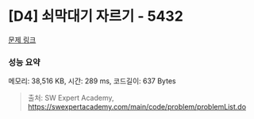 # [D4] 쇠막대기 자르기 - 5432 

[문제 링크](https://swexpertacademy.com/main/code/problem/problemDetail.do?contestProbId=AWVl47b6DGMDFAXm) 

### 성능 요약

메모리: 38,516 KB, 시간: 289 ms, 코드길이: 637 Bytes



> 출처: SW Expert Academy, https://swexpertacademy.com/main/code/problem/problemList.do
